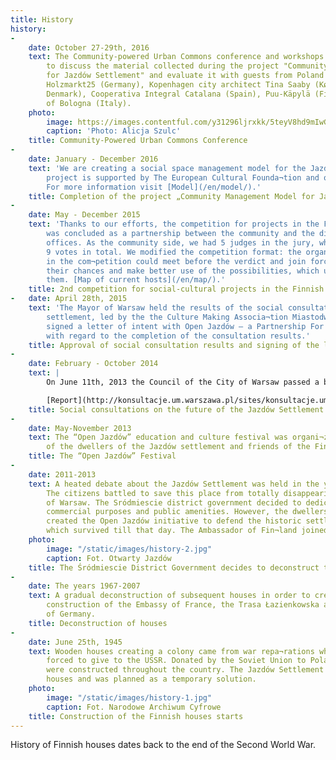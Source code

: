 ```yaml
---
title: History
history:
-
    date: October 27-29th, 2016
    text: The Community-powered Urban Commons conference and workshops gave an opportunity
        to discuss the material collected during the project "Community Management Model
        for Jazdów Settlement" and evaluate it with guests from Poland and abroad, eg.
        Holzmarkt25 (Germany), Kopenhagen city architect Tina Saaby (Københavns Kommune,
        Denmark), Cooperativa Integral Catalana (Spain), Puu-Käpylä (Finland), Municipality
        of Bologna (Italy).
    photo:
        image: https://images.contentful.com/y31296ljrxkk/5teyV8hd9mIwGygO0Esggw/07f63d3c273d116106992afcfc0c7a62/konf_jazdow_153.jpg
        caption: 'Photo: Alicja Szulc'
    title: Community-Powered Urban Commons Conference
-
    date: January - December 2016
    text: 'We are creating a social space management model for the Jazdów area. The
        project is supported by The European Cultural Founda¬tion and other partners.
        For more information visit [Model](/en/model/).'
    title: Completion of the project „Community Management Model for Jazdów Settlement”
-   
    date: May - December 2015
    text: 'Thanks to our efforts, the competition for projects in the Finnish houses
        was concluded as a partnership between the community and the district and city
        offices. As the community side, we had 5 judges in the jury, who had 4 out of
        9 votes in total. We modified the competition format: the organizations who applied
        in the com¬petition could meet before the verdict and join forces to enhan¬ce
        their chances and make better use of the possibilities, which using a house gave
        them. [Map of current hosts](/en/map/).'
    title: 2nd competition for social-cultural projects in the Finnish houses
-   date: April 28th, 2015
    text: 'The Mayor of Warsaw held the results of the social consultations of the Jazdów
        settlement, led by the the Culture Making Associa¬tion Miastodwa, as binding and
        signed a letter of intent with Open Jazdów – a Partnership For The Jazdów Settlement
        with regard to the completion of the consultation results.'
    title: Approval of social consultation results and signing of the letter of intent
-
    date: February - October 2014
    text: |
        On June 11th, 2013 the Council of the City of Warsaw passed a bill according to which social consultations may be held at the request of the citizens of Warsaw signed by at least 1,000 people. Already in September that year, the Association of the Dwellers of the Finnish Houses in Jazdów made use of that opportunity and, with the help of Open Jazdów, issued a request for social consultations with regard to the settlement area signed by more than 2,000 people. The Town Hall accepted that request and started the social con¬sultation process aimed at creating a social concept of the space plan for the Jazdów settlement.

        [Report](http://konsultacje.um.warszawa.pl/sites/konsultacje.um.warszawa.pl/files/raport_konsultacje_osiedle_jazdow.pdf)
    title: Social consultations on the future of the Jazdów Settlement
-
    date: May-November 2013
    text: The “Open Jazdów” education and culture festival was organi¬zed as an initiative
        of the dwellers of the Jazdów settlement and friends of the Finnish houses.
    title: The “Open Jazdów” Festival
-
    date: 2011-2013
    text: A heated debate about the Jazdów Settlement was held in the years 2011- 2013.
        The citizens battled to save this place from totally disappearing from the map
        of Warsaw. The Sródmiescie district government decided to dedica¬te the area for
        commercial purposes and public amenities. However, the dwellers and urban activists
        created the Open Jazdów initiative to defend the historic settlement and houses,
        which survived till that day. The Ambassador of Fin¬land joined the ranks of defenders.
    photo:
        image: "/static/images/history-2.jpg"
        caption: Fot. Otwarty Jazdów
    title: The Śródmiescie District Government decides to deconstruct the Finnish houses
-
    date: The years 1967-2007
    text: A gradual deconstruction of subsequent houses in order to create space for
        construction of the Embassy of France, the Trasa Łazienkowska and the Embassy
        of Germany.
    title: Deconstruction of houses
-
    date: June 25th, 1945
    text: Wooden houses creating a colony came from war repa¬rations which Finland was
        forced to give to the USSR. Donated by the Soviet Union to Poland, the houses
        were constructed throughout the country. The Jazdów Settlement consisted of 90
        houses and was planned as a temporary solution.
    photo:
        image: "/static/images/history-1.jpg"
        caption: Fot. Narodowe Archiwum Cyfrowe
    title: Construction of the Finnish houses starts
---
```

History of Finnish houses dates back to the end of the Second World War.